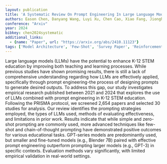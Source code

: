 ```yaml
---
layout: publication
title: 'A Systematic Review On Prompt Engineering In Large Language Models For K-12 STEM Education'
authors: Eason Chen, Danyang Wang, Luyi Xu, Chen Cao, Xiao Fang, Jionghao Lin
conference: "Arxiv"
year: 2024
bibkey: chen2024systematic
additional_links:
  - {name: "Paper", url: "https://arxiv.org/abs/2410.11123"}
tags: ['Model Architecture', 'Few-Shot', 'Survey Paper', 'Reinforcement Learning', 'GPT', 'Prompting']
---
```

Large language models (LLMs) have the potential to enhance K-12 STEM
education by improving both teaching and learning processes. While previous
studies have shown promising results, there is still a lack of comprehensive
understanding regarding how LLMs are effectively applied, specifically through
prompt engineering-the process of designing prompts to generate desired
outputs. To address this gap, our study investigates empirical research
published between 2021 and 2024 that explores the use of LLMs combined with
prompt engineering in K-12 STEM education. Following the PRISMA protocol, we
screened 2,654 papers and selected 30 studies for analysis. Our review
identifies the prompting strategies employed, the types of LLMs used, methods
of evaluating effectiveness, and limitations in prior work. Results indicate
that while simple and zero-shot prompting are commonly used, more advanced
techniques like few-shot and chain-of-thought prompting have demonstrated
positive outcomes for various educational tasks. GPT-series models are
predominantly used, but smaller and fine-tuned models (e.g., Blender 7B) paired
with effective prompt engineering outperform prompting larger models (e.g.,
GPT-3) in specific contexts. Evaluation methods vary significantly, with
limited empirical validation in real-world settings.
